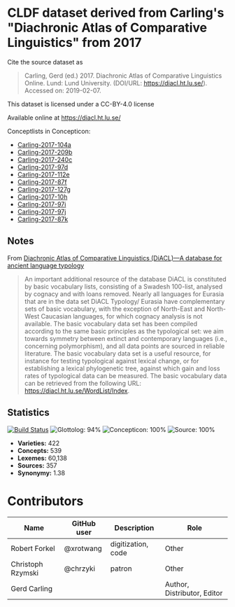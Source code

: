 # CLDF dataset derived from Carling's "Diachronic Atlas of Comparative Linguistics" from 2017

Cite the source dataset as

> Carling, Gerd (ed.) 2017. Diachronic Atlas of Comparative Linguistics Online. Lund: Lund University. (DOI/URL: https://diacl.ht.lu.se/). Accessed on: 2019-02-07.

This dataset is licensed under a CC-BY-4.0 license

Available online at https://diacl.ht.lu.se/


Conceptlists in Concepticon:
- [Carling-2017-104a](https://concepticon.clld.org/contributions/Carling-2017-104a)
- [Carling-2017-209b](https://concepticon.clld.org/contributions/Carling-2017-209b)
- [Carling-2017-240c](https://concepticon.clld.org/contributions/Carling-2017-240c)
- [Carling-2017-97d](https://concepticon.clld.org/contributions/Carling-2017-97d)
- [Carling-2017-112e](https://concepticon.clld.org/contributions/Carling-2017-112e)
- [Carling-2017-87f](https://concepticon.clld.org/contributions/Carling-2017-87f)
- [Carling-2017-127g](https://concepticon.clld.org/contributions/Carling-2017-127g)
- [Carling-2017-10h](https://concepticon.clld.org/contributions/Carling-2017-10h)
- [Carling-2017-97i](https://concepticon.clld.org/contributions/Carling-2017-97i)
- [Carling-2017-97j](https://concepticon.clld.org/contributions/Carling-2017-97j)
- [Carling-2017-87k](https://concepticon.clld.org/contributions/Carling-2017-87k)
## Notes

From [Diachronic Atlas of Comparative Linguistics (DiACL)—A database for ancient language typology](https://journals.plos.org/plosone/article?id=10.1371/journal.pone.0205313#sec006)

> An important additional resource of the database DiACL is constituted by basic vocabulary lists, consisting of a Swadesh 100-list, analysed by cognacy and with loans removed. Nearly all languages for Eurasia that are in the data set DiACL Typology/ Eurasia have complementary sets of basic vocabulary, with the exception of North-East and North-West Caucasian languages, for which cognacy analysis is not available. The basic vocabulary data set has been compiled according to the same basic principles as the typological set: we aim towards symmetry between extinct and contemporary languages (i.e., concerning polymorphism), and all data points are sourced in reliable literature. The basic vocabulary data set is a useful resource, for instance for testing typological against lexical change, or for establishing a lexical phylogenetic tree, against which gain and loss rates of typological data can be measured. The basic vocabulary data can be retrieved from the following URL: https://diacl.ht.lu.se/WordList/Index.




## Statistics


[![Build Status](https://travis-ci.org/lexibank/diacl.svg?branch=master)](https://travis-ci.org/lexibank/diacl)
![Glottolog: 94%](https://img.shields.io/badge/Glottolog-94%25-green.svg "Glottolog: 94%")
![Concepticon: 100%](https://img.shields.io/badge/Concepticon-100%25-brightgreen.svg "Concepticon: 100%")
![Source: 100%](https://img.shields.io/badge/Source-100%25-brightgreen.svg "Source: 100%")

- **Varieties:** 422
- **Concepts:** 539
- **Lexemes:** 60,138
- **Sources:** 357
- **Synonymy:** 1.38

# Contributors

Name               | GitHub user  | Description                          | Role
---                | ---          | ---                                  | ---
Robert Forkel | @xrotwang   | digitization, code        | Other
Christoph Rzymski        | @chrzyki       | patron     | Other
Gerd Carling | | | Author, Distributor, Editor


